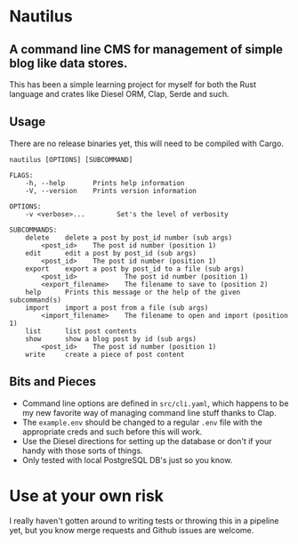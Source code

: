 Nautilus
========
A command line CMS for management of simple blog like data stores.
------------------------------------------------------------------
This has been a simple learning project for myself for both the Rust language
and crates like Diesel ORM, Clap, Serde and such.

Usage
-----
There are no release binaries yet, this will need to be compiled with Cargo.

```
nautilus [OPTIONS] [SUBCOMMAND]

FLAGS:
    -h, --help       Prints help information
    -V, --version    Prints version information

OPTIONS:
    -v <verbose>...        Set's the level of verbosity

SUBCOMMANDS:
    delete    delete a post by post_id number (sub args)
        <post_id>    The post id number (position 1)
    edit      edit a post by post_id (sub args)
        <post_id>    The post id number (position 1)
    export    export a post by post_id to a file (sub args)
        <post_id>            The post id number (position 1)
        <export_filename>    The filename to save to (position 2)
    help      Prints this message or the help of the given subcommand(s)
    import    import a post from a file (sub args)
        <import_filename>    The filename to open and import (position 1)
    list      list post contents
    show      show a blog post by id (sub args)
        <post_id>    The post id number (position 1)
    write     create a piece of post content
```

Bits and Pieces
---------------
* Command line options are defined in ``src/cli.yaml``, which happens to be my new
favorite way of managing command line stuff thanks to Clap.
* The ``example.env`` should be changed to a regular ``.env`` file with the
appropriate creds and such before this will work.
* Use the Diesel directions for setting up the database or don't if your handy
with those sorts of things.
* Only tested with local PostgreSQL DB's just so you know.

Use at your own risk
====================
I really haven't gotten around to writing tests or throwing this in a pipeline
yet, but you know merge requests and Github issues are welcome.
